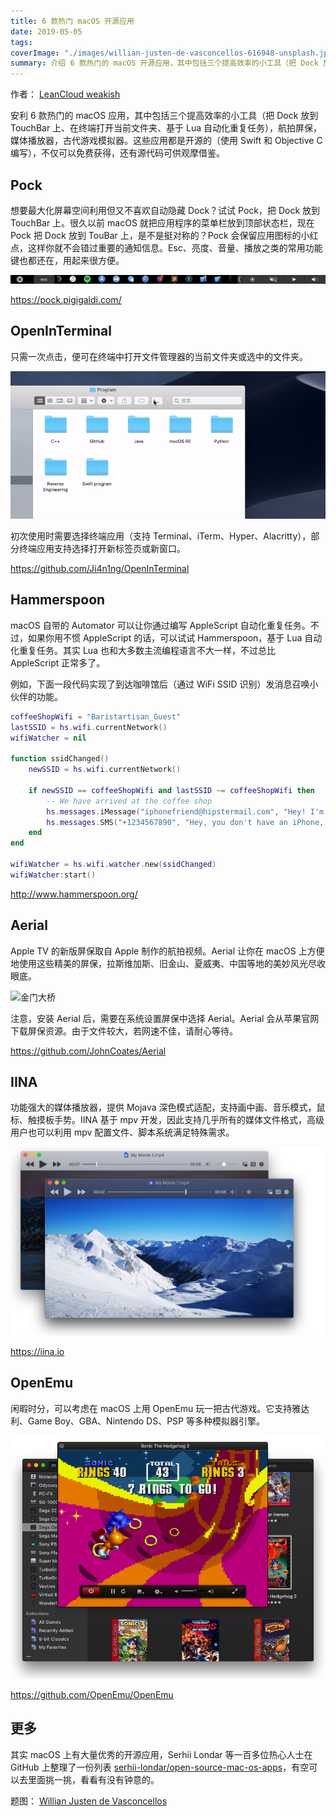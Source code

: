 ```yaml
---
title: 6 款热门 macOS 开源应用
date: 2019-05-05
tags:
coverImage: "./images/willian-justen-de-vasconcellos-616948-unsplash.jpg"
summary: 介绍 6 款热门的 macOS 开源应用，其中包括三个提高效率的小工具（把 Dock 放到 TouchBar 上、在终端打开当前文件夹、基于 Lua 自动化重复任务），航拍屏保，媒体播放器，古代游戏模拟器。
---
```


作者： [LeanCloud weakish](https://mmap.page/)

安利 6 款热门的 macOS 应用，其中包括三个提高效率的小工具（把 Dock 放到 TouchBar 上、在终端打开当前文件夹、基于 Lua 自动化重复任务），航拍屏保，媒体播放器，古代游戏模拟器。这些应用都是开源的（使用 Swift 和 Objective C 编写），不仅可以免费获得，还有源代码可供观摩借鉴。

## Pock

想要最大化屏幕空间利用但又不喜欢自动隐藏 Dock？试试 Pock，把 Dock 放到 TouchBar 上。很久以前 macOS 就把应用程序的菜单栏放到顶部状态栏，现在 Pock 把 Dock 放到 TouBar 上，是不是挺对称的？Pock 会保留应用图标的小红点，这样你就不会错过重要的通知信息。Esc、亮度、音量、播放之类的常用功能键也都还在，用起来很方便。

![Pock 预览](images/pock_preview.png)

<https://pock.pigigaldi.com/>

## OpenInTerminal

只需一次点击，便可在终端中打开文件管理器的当前文件夹或选中的文件夹。

![在终端中打开当前目录](images/open-current-directory-in-terminal.gif)

初次使用时需要选择终端应用（支持 Terminal、iTerm、Hyper、Alacritty），部分终端应用支持选择打开新标签页或新窗口。

<https://github.com/Ji4n1ng/OpenInTerminal>

## Hammerspoon

macOS 自带的 Automator 可以让你通过编写 AppleScript 自动化重复任务。不过，如果你用不惯 AppleScript 的话，可以试试 Hammerspoon，基于 Lua 自动化重复任务。其实 Lua 也和大多数主流编程语言不大一样，不过总比 AppleScript 正常多了。

例如，下面一段代码实现了到达咖啡馆后（通过 WiFi SSID 识别）发消息召唤小伙伴的功能。

```lua
coffeeShopWifi = "Baristartisan_Guest"
lastSSID = hs.wifi.currentNetwork()
wifiWatcher = nil

function ssidChanged()
    newSSID = hs.wifi.currentNetwork()

    if newSSID == coffeeShopWifi and lastSSID ~= coffeeShopWifi then
        -- We have arrived at the coffee shop
        hs.messages.iMessage("iphonefriend@hipstermail.com", "Hey! I'm at Baristartisan's, come join me!")
        hs.messages.SMS("+1234567890", "Hey, you don't have an iPhone, but you should still come for a coffee")
    end
end

wifiWatcher = hs.wifi.watcher.new(ssidChanged)
wifiWatcher:start()
```

<http://www.hammerspoon.org/>

## Aerial

Apple TV 的新版屏保取自 Apple 制作的航拍视频。Aerial 让你在 macOS 上方便地使用这些精美的屏保，拉斯维加斯、旧金山、夏威夷、中国等地的美妙风光尽收眼底。

![金门大桥](images/aerial.gif)

注意，安装 Aerial 后，需要在系统设置屏保中选择 Aerial。Aerial 会从苹果官网下载屏保资源。由于文件较大，若网速不佳，请耐心等待。

<https://github.com/JohnCoates/Aerial>

## IINA

功能强大的媒体播放器，提供 Mojava 深色模式适配，支持画中画、音乐模式，鼠标、触摸板手势。IINA 基于 mpv 开发，因此支持几乎所有的媒体文件格式，高级用户也可以利用 mpv 配置文件、脚本系统满足特殊需求。

![IINA 深色模式](images/iina.png)

<https://iina.io>

## OpenEmu

闲暇时分，可以考虑在 macOS 上用 OpenEmu 玩一把古代游戏。它支持雅达利、Game Boy、GBA、Nintendo DS、PSP 等多种模拟器引擎。

![Sonic The Hedgehog 2](images/OpenEmu.png)


<https://github.com/OpenEmu/OpenEmu>

## 更多

其实 macOS 上有大量优秀的开源应用，Serhii Londar 等一百多位热心人士在 GitHub 上整理了一份列表 [serhii-londar/open-source-mac-os-apps]，有空可以去里面挑一挑，看看有没有钟意的。

[serhii-londar/open-source-mac-os-apps]: https://github.com/serhii-londar/open-source-mac-os-apps


题图： [Willian Justen de Vasconcellos](https://unsplash.com/photos/hPcF0UCpNhs)
